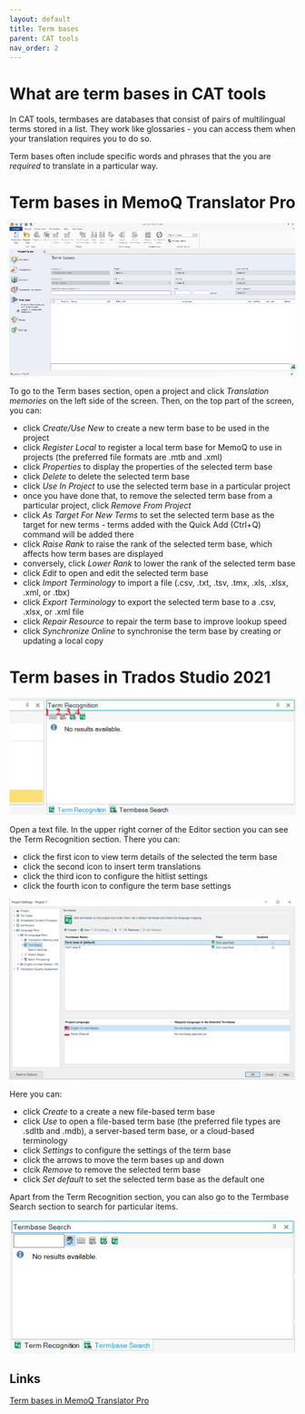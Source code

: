 ```yaml
---
layout: default
title: Term bases
parent: CAT tools
nav_order: 2
---
```


# **What are term bases in CAT tools**

In CAT tools, termbases are databases that consist of pairs of multilingual terms stored in a list. They work like glossaries - you can access them when your translation requires you to do so.

Term bases often include specific words and phrases that the you are *required* to translate in a particular way.

# **Term bases in MemoQ Translator Pro**

![](../../assets/images/Picture29.png)

To go to the Term bases section, open a project and click *Translation memories* on the left side of the screen. Then, on the top part of the screen, you can:

- click *Create/Use New* to create a new term base to be used in the project 
- click *Register Local* to register a local term base for MemoQ to use in projects (the preferred file formats are .mtb and .xml)
- click *Properties* to display the properties of the selected term base
- click *Delete* to delete the selected term base
- click *Use In Project* to use the selected term base in a particular project
- once you have done that, to remove the selected term base from a particular project, click *Remove From Project*
- click *As Target For New Terms* to set the selected term base as the target for new terms - terms added with the Quick Add (Ctrl+Q) command will be added there
- click *Raise Rank* to raise the rank of the selected term base, which affects how term bases are displayed
- conversely, click *Lower Rank* to lower the rank of the selected term base
- click *Edit* to open and edit the selected term base
- click *Import Terminology* to import a file (.csv, .txt, .tsv, .tmx, .xls, .xlsx, .xml, or .tbx)
- click *Export Terminology* to export the selected term base to a .csv, .xlsx, or .xml file
- click *Repair Resource* to repair the term base to improve lookup speed
- click *Synchronize Online* to synchronise the term base by creating or updating a local copy

# **Term bases in Trados Studio 2021**

![](../../assets/images/Picture27.png)

Open a text file. In the upper right corner of the Editor section you can see the Term Recognition section. There you can:

- click the first icon to view term details of the selected the term base
- click the second icon to insert term translations
- click the third icon to configure the hitlist settings
- click the fourth icon to configure the term base settings 

![](../../assets/images/Picture33.png)

Here you can:

- click *Create* to a create a new file-based term base
- click *Use* to open a file-based term base (the preferred file types are .sdltb and .mdb), a server-based term base, or a cloud-based terminology
- click *Settings* to configure the settings of the term base
- click the arrows to move the term bases up and down
- clcik *Remove* to remove the selected term base
- click *Set default* to set the selected term base as the default one

Apart from the Term Recognition section, you can also go to the Termbase Search section to search for particular items.

![](../../assets/images/Picture32.png)

## **Links**

[Term bases in MemoQ Translator Pro](https://docs.memoq.com/current/en/Things/things-term-bases.html)